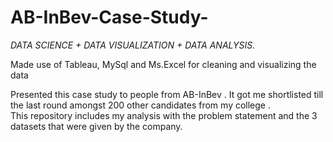 # AB-InBev-Case-Study-

*DATA SCIENCE + DATA VISUALIZATION + DATA ANALYSIS.*



Made use of Tableau, MySql and Ms.Excel for cleaning and visualizing the data 


Presented this case study to people from AB-InBev . It got me shortlisted till the last round amongst 200 other candidates from my college .  
This repository includes my analysis with the problem statement and the 3 datasets that were given by the company.
